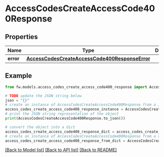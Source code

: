 # AccessCodesCreateAccessCode400Response


## Properties

Name | Type | Description | Notes
------------ | ------------- | ------------- | -------------
**error** | [**AccessCodesCreateAccessCode400ResponseError**](AccessCodesCreateAccessCode400ResponseError.md) |  | [optional] 

## Example

```python
from fw.models.access_codes_create_access_code400_response import AccessCodesCreateAccessCode400Response

# TODO update the JSON string below
json = "{}"
# create an instance of AccessCodesCreateAccessCode400Response from a JSON string
access_codes_create_access_code400_response_instance = AccessCodesCreateAccessCode400Response.from_json(json)
# print the JSON string representation of the object
print(AccessCodesCreateAccessCode400Response.to_json())

# convert the object into a dict
access_codes_create_access_code400_response_dict = access_codes_create_access_code400_response_instance.to_dict()
# create an instance of AccessCodesCreateAccessCode400Response from a dict
access_codes_create_access_code400_response_from_dict = AccessCodesCreateAccessCode400Response.from_dict(access_codes_create_access_code400_response_dict)
```
[[Back to Model list]](../README.md#documentation-for-models) [[Back to API list]](../README.md#documentation-for-api-endpoints) [[Back to README]](../README.md)


